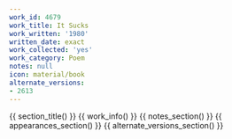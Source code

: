 ```yaml
---
work_id: 4679
work_title: It Sucks
work_written: '1980'
written_date: exact
work_collected: 'yes'
work_category: Poem
notes: null
icon: material/book
alternate_versions:
- 2613
---
```


{{ section_title() }}
{{ work_info() }}
{{ notes_section() }}
{{ appearances_section() }}
{{ alternate_versions_section() }}